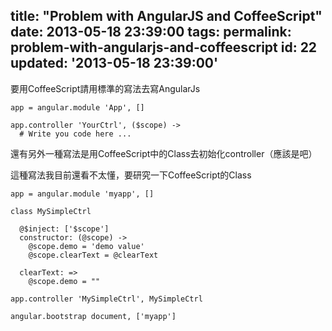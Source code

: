 title: "Problem with AngularJS and CoffeeScript"
date: 2013-05-18 23:39:00
tags:
permalink: problem-with-angularjs-and-coffeescript
id: 22
updated: '2013-05-18 23:39:00'
---



要用CoffeeScript請用標準的寫法去寫AngularJs

```coffee-script
app = angular.module 'App', []

app.controller 'YourCtrl', ($scope) ->
  # Write you code here ...
```

還有另外一種寫法是用CoffeeScript中的Class去初始化controller（應該是吧）

這種寫法我目前還看不太懂，要研究一下CoffeeScript的Class

```coffee-script
app = angular.module 'myapp', []

class MySimpleCtrl

  @$inject: ['$scope'] 
  constructor: (@scope) ->
    @scope.demo = 'demo value'
    @scope.clearText = @clearText

  clearText: =>
    @scope.demo = ""

app.controller 'MySimpleCtrl', MySimpleCtrl

angular.bootstrap document, ['myapp']
```
